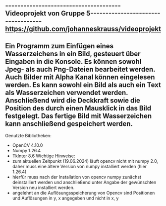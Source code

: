 --------------------------------------Videoprojekt von Gruppe 5-----------------------------------
https://github.com/johanneskrauss/videoprojekt
--------------------------------------------------------------------------------------------------
Ein Programm zum Einfügen eines Wasserzeichens in ein Bild, gesteuert über Eingaben in die Konsole. Es können sowohl Jpeg- als auch Png-Dateien bearbeitet werden. Auch Bilder mit
Alpha Kanal können eingelesen werden. 
Es kann sowohl ein Bild als auch ein Text als Wasserzeichen verwendet werden. Anschließend wird die Deckkraft sowie die Position des durch einen Mausklick in das Bild festgelegt.
Das fertige Bild mit Wasserzeichen kann anschließend gespeichert werden.
--------------------------------------------------------------------------------------------------
Genutzte Bibliotheken:
- OpenCV 4.10.0
- Numpy 1.26.4
- TkInter 8.6
Wichtige Hinweise:
- zum aktuellen Zeitpunkt (19.06.2024) läuft opencv nicht mit numpy 2.0, daher muss eine ältere Version von numpy installiert werden (hier 1.26.4)
- hierfür muss nach der Installation von opencv numpy zunächst deinstalliert werden und anschließend unter Angabe der gewünschten Version neu installiert werden.
- angelehnt an die Auflösungsspeicherung von Opencv sind Positionen und Auflösungen in y, x angegeben und nicht in x, y
